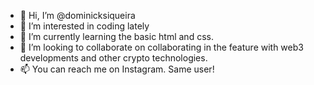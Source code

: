 - 👋 Hi, I’m @dominicksiqueira
- 👀 I’m interested in coding lately
- 🌱 I’m currently learning the basic html and css.
- 💞️ I’m looking to collaborate on collaborating in the feature with web3 developments and other crypto technologies.
- 📫 You can reach me on Instagram. Same user!

<!---
dominicksiqueira/dominicksiqueira is a ✨ special ✨ repository because its `README.md` (this file) appears on your GitHub profile.
You can click the Preview link to take a look at your changes.
--->
